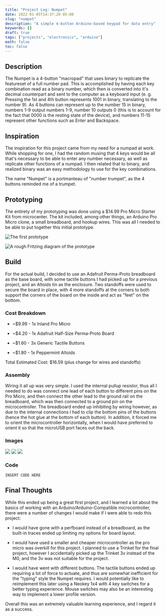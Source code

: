 ```yaml
---
title: "Project Log: Numpet"
date: 2022-01-05T14:37:20-05:00
slug: "numpet"
description: "A simple 4-button Arduino-based keypad for data entry"
keywords: []
draft: true
tags: ["projects", "electronics", "arduino"]
math: false
toc: false
---
```


## Description

The Numpet is a 4-button "macropad" that uses binary to replicate the featureset of a full number pad. This is accomplished by having each key combination read as a binary number, which then is converted into it's decimal counterpart and sent to the computer as a keyboard input (e. g. Pressing the 1st and 4th button represents 1001 in binary, translating to the number 9). As 4 buttons can represent up to the number 15 in binary, numbers 1-9 output numbers 1-9, number 10 outputs 0 (this is to account for the fact that 0000 is the resting state of the device), and numbers 11-15 represent other functions such as Enter and Backspace.

## Inspiration

The inspiration for this project came from my need for a numpad at work. While shopping for one, I had the random musing that 4 keys would be all that's necessary to be able to enter any number necessary, as well as replicate other functions of a numpad. I then related that to binary, and realized binary was an easy methodology to use for the key combinations.

The name "Numpet" is a portmanteau of "number trumpet", as the 4 buttons reminded me of a trumpet.

## Prototyping

The entirety of my prototyping was done using a $14.99 Pro Micro Starter Kit from microcenter. The kit included, among other things, an Arduino Pro Micro clone, a small breadboard, and hookup wires. This was all I needed to be able to put together this initial prototype.

![](images/numpetproto.jpg "The first prototype")

![](images/numpetproto_bb.png "A rough Fritzing diagram of the prototype")

## Build

For the actual build, I decided to use an Adafruit Perma-Proto breadboard as the base board, with some tactile buttons I had picked up for a previous project, and an Altoids tin as the enclosure. Two standoffs were used to secure the board in place, with 4 more standoffs at the corners to both support the corners of the board on the inside and act as "feet" on the bottom.

### Cost Breakdown

- ~$9.99 - 1x Inland Pro Micro

- ~$4.20 - 1x Adafruit Half-Size Perma-Proto Board

- ~$1.60 - 3x Generic Tactile Buttons

- ~$1.80 - 1x Peppermint Altoids

Total Estimated Cost: $16.59 (plus change for wires and standoffs)

### Assembly

Wiring it all up was very simple. I used the internal pullup resistor, thus all I needed to do was connect one lead of each button to different pins on the Pro Micro, and then connect the other lead to the ground rail on the breadboard, which was then connected to a ground pin on the microcontroller. The breadboard ended up inhibiting by wiring however, as due to the internal connections I had to clip the bottom pins of the buttons (hence the hot glue at the bottom of each button). In addition, it forced me to orient the microcontroller horizontally, when I would have preferred to orient it so that the microUSB port faces out the back.

### Images

![](images/numpetfinal1)
![](images/numpetfinal2)
![](images/numpetfinal3)

### Code

```
INSERT CODE HERE
```

## Final Thoughts

While this ended up being a great first project, and I learned a lot about the basics of working with an Arduino/Arduino-Compatible microcontroller, there were a number of changes I would make if I were able to redo this project:

- I would have gone with a perfboard instead of a breadboard, as the built-in traces ended up limiting my options for board layout.

- I would have used a smaller and cheaper microcontroller as the pro micro was overkill for this project. I planned to use a Trinket for the final project, however I accidentally picked up the Trinket 3v instead of the M0, and the 3v was not suitable for the project.

- I would have went with different buttons. The tactile buttons ended up requiring a lot of force to actuate, and thus are somewhat inefficient for the "typing" style the Numpet requires. I would potentially like to reimplement this later using a Neokey 1x4 with 4 key switches for a better typing experience. Mouse switches may also be an interesting way to implement a lower profile version.

Overall this was an extremely valuable learning experience, and I regard it as a success.
